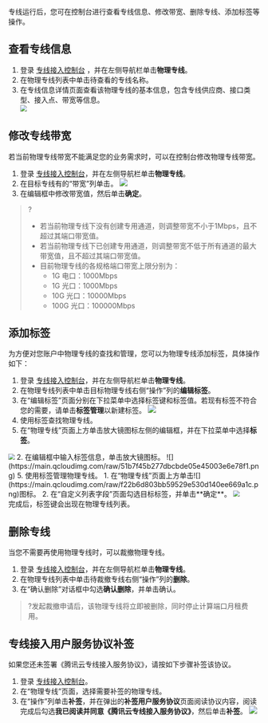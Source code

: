 专线运行后，您可在控制台进行查看专线信息、修改带宽、删除专线、添加标签等操作。

## 查看专线信息
1. 登录 [专线接入控制台](https://console.cloud.tencent.com/dc/dc) ，并在左侧导航栏单击**物理专线**。
2. 在物理专线列表中单击待查看的专线名称。
3. 在专线信息详情页面查看该物理专线的基本信息，包含专线供应商、接口类型、接入点、带宽等信息。</br><img src="https://main.qcloudimg.com/raw/3e634ca81d425f440f513701a8aa8fee.png" style="zoom:80%;" />

## 修改专线带宽[](id:xgzxdk)
若当前物理专线带宽不能满足您的业务需求时，可以在控制台修改物理专线带宽。
1. 登录 [专线接入控制台](https://console.cloud.tencent.com/dc/dc)，并在左侧导航栏单击**物理专线**。
2. 在目标专线有的“带宽”列单击<img src="https://main.qcloudimg.com/raw/134ed671d2fa3ec1b82525985c0a6633.svg" style="zoom:6%;" />。
![](https://main.qcloudimg.com/raw/c5eae260854570922d36625575efbaf9.png)
3. 在编辑框中修改带宽值，然后单击**确定**。
> ?
> - 若当前物理专线下没有创建专用通道，则调整带宽不小于1Mbps，且不超过其端口带宽值。
> - 若当前物理专线下已创建专用通道，则调整带宽不低于所有通道的最大带宽值，且不超过其端口带宽值。
> - 目前物理专线的各规格端口带宽上限分别为：
>   - 1G 电口：1000Mbps
>   - 1G 光口：1000Mbps
>   - 10G 光口：10000Mbps
>   - 100G 光口：100000Mbps

## 添加标签
为方便对您账户中物理专线的查找和管理，您可以为物理专线添加标签，具体操作如下：
1. 登录 [专线接入控制台](https://console.cloud.tencent.com/dc/dc)，并在左侧导航栏单击**物理专线**。
2. 在物理专线列表中单击目标物理专线右侧“操作”列的**编辑标签**。
3. 在“编辑标签”页面分别在下拉菜单中选择标签键和标签值。若现有标签不符合您的需要，请单击**标签管理**以新建标签。
![](https://main.qcloudimg.com/raw/da8b2588c16b5fc9e263785730279911.png)
4. 使用标签查找物理专线。
 1. 在“物理专线”页面上方单击放大镜图标左侧的编辑框，并在下拉菜单中选择**标签**。
 <img src="https://main.qcloudimg.com/raw/623df7a634d09e3988dbe9247acad8a1.png" style="zoom:80%;" />
 2. 在编辑框中输入标签信息，单击放大镜图标。
![](https://main.qcloudimg.com/raw/51b7f45b277dbcbde05e45003e6e78f1.png)
5. 使用标签管理物理专线。
 1. 在“物理专线”页面上方单击![](https://main.qcloudimg.com/raw/f22b6d803bb59529e530d140ee669a1c.png)图标。
 2. 在“自定义列表字段”页面勾选目标标签，并单击**确定**。
<img src="https://main.qcloudimg.com/raw/a68cf567e02ff7c3c23cf1ca5d781764.png" style="zoom:80%;" /></br>
完成后，标签键会出现在物理专线列表。

## 删除专线
当您不需要再使用物理专线时，可以裁撤物理专线。
1. 登录 [专线接入控制台](https://console.cloud.tencent.com/dc/dc)，并在左侧导航栏单击**物理专线**。
2. 在物理专线列表中单击待裁撤专线右侧“操作”列的**删除**。
3. 在“确认删除”对话框中勾选**确认删除**，并单击确认。
>?发起裁撤申请后，该物理专线将立即被删除，同时停止计算端口月租费用。

## 专线接入用户服务协议补签
如果您还未签署《腾讯云专线接入服务协议》，请按如下步骤补签该协议。
1. 登录 [专线接入控制台](https://console.cloud.tencent.com/dc/dc)。
2. 在“物理专线”页面，选择需要补签的物理专线。
4. 在“操作”列单击**补签**，并在弹出的**补签用户服务协议**页面阅读协议内容，阅读完成后勾选**我已阅读并同意《腾讯云专线接入服务协议》**，然后单击**补签**。
![](https://qcloudimg.tencent-cloud.cn/raw/188fde1549de78bdf036b7b9df360eab.png)

